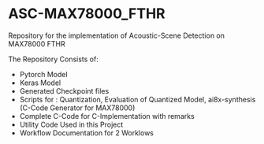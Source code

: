 # ASC-MAX78000_FTHR
Repository for the implementation of Acoustic-Scene Detection on MAX78000 FTHR

The Repository Consists of:

- Pytorch Model
- Keras Model
- Generated Checkpoint files
- Scripts for : Quantization, Evaluation of Quantized Model, ai8x-synthesis (C-Code Generator for MAX78000)
- Complete C-Code for C-Implementation with remarks
- Utility Code Used in this Project
- Workflow Documentation for 2 Worklows
